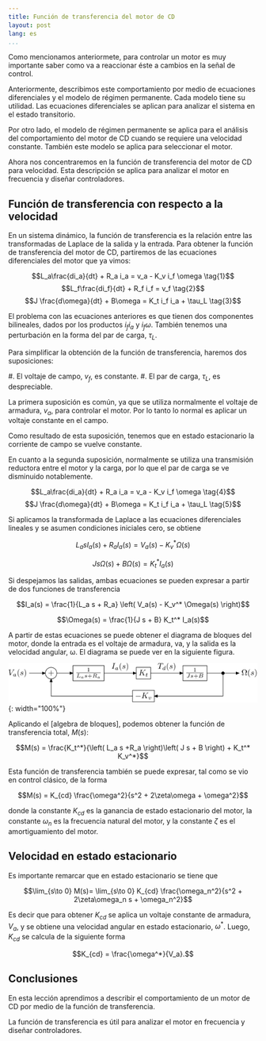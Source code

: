 ```yaml
---
title: Función de transferencia del motor de CD
layout: post
lang: es
...
```


Como mencionamos anteriormete, para controlar un motor es muy importante saber
como va a reaccionar éste a cambios en la señal de control.

Anteriormente, describimos este comportamiento por medio de ecuaciones
diferenciales y el modelo de régimen permanente. Cada modelo tiene su utilidad.
Las ecuaciones diferenciales se aplican para analizar el sistema en el estado
transitorio.

Por otro lado, el modelo de régimen permanente se aplica para el análisis del
comportamiento del motor de CD cuando se requiere una velocidad constante.
También este modelo se aplica para seleccionar el motor.
 
Ahora nos concentraremos en la función de transferencia del motor de CD para
velocidad. Esta descripción se aplica para analizar el motor en frecuencia y
diseñar controladores.

## Función de transferencia con respecto a la velocidad

En un sistema dinámico, la función de transferencia es la relación entre las
transformadas de Laplace de la salida y la entrada. Para obtener la función de
transferencia del motor de CD, partiremos de las ecuaciones diferenciales del
motor que ya vimos:

$$L_a\frac{di_a}{dt} + R_a i_a = v_a - K_v i_f \omega \tag{1}$$
$$L_f\frac{di_f}{dt} + R_f i_f = v_f \tag{2}$$
$$J \frac{d\omega}{dt} + B\omega = K_t i_f i_a + \tau_L \tag{3}$$

El problema con las ecuaciones anteriores es que tienen dos componentes
bilineales, dados por los productos $i_f i_a$ y $i_f \omega$. También tenemos
una perturbación en la forma del par de carga, $\tau_L$.

Para simplificar la obtención de la función de transferencia, haremos dos
suposiciones:

#. El voltaje de campo, $v_f$, es constante.
#. El par de carga, $\tau_L$, es despreciable.

La primera suposición es común, ya que se utiliza normalmente el voltaje de
armadura, $v_a$, para controlar el motor. Por lo tanto lo normal es aplicar un
voltaje constante en el campo.

Como resultado de esta suposición, tenemos que en estado estacionario la
corriente de campo se vuelve constante. 

En cuanto a la segunda suposición, normalmente se utiliza una transmisión
reductora entre el motor y la carga, por lo que el par de carga se ve disminuido
notablemente.

$$L_a\frac{di_a}{dt} + R_a i_a = v_a - K_v i_f \omega \tag{4}$$
$$J \frac{d\omega}{dt} + B\omega = K_t i_f i_a + \tau_L \tag{5}$$


Si aplicamos la transformada de Laplace a las ecuaciones diferenciales lineales
y se asumen condiciones iniciales cero, se obtiene

$$L_a s I_a(s) + R_a I_a(s) = V_a(s) - K_v^* \Omega(s)$$

$$J s\Omega(s) + B\Omega(s) = K_t^* I_a(s)$$

Si despejamos las salidas, ambas ecuaciones se pueden expresar a partir de dos
funciones de transferencia

$$I_a(s) = \frac{1}{L_a s + R_a} \left( V_a(s) - K_v^* \Omega(s) \right)$$

$$\Omega(s) = \frac{1}{J s + B} K_t^* I_a(s)$$

A partir de estas ecuaciones se puede obtener el diagrama de bloques del motor,
donde la entrada es el voltaje de armadura, va, y la salida es la velocidad
angular, ω. El diagrama se puede ver en la siguiente figura.

![Diagrama de bloques de un motor de CD](../images/modelo-motor-cd-velocidad-1.svg){: width="100%"}

Aplicando el [algebra de bloques], podemos obtener la función de transferencia
total, $M(s)$:

$$M(s) = \frac{K_t^*}{\left( L_a s +R_a \right)\left( J s + B \right) + K_t^* K_v^*}$$

Esta función de transferencia también se puede expresar, tal como se vio en
control clásico, de la forma

$$M(s) = K_{cd} \frac{\omega^2}{s^2 + 2\zeta\omega + \omega^2}$$

donde la constante $K_{cd}$ es la ganancia de estado estacionario del motor, la
constante $\omega_n$ es la frecuencia natural del motor, y la constante $\zeta$
es el amortiguamiento del motor.

## Velocidad en estado estacionario

Es importante remarcar que en estado estacionario se tiene que

$$\lim_{s\to 0} M(s)= \lim_{s\to 0} K_{cd} \frac{\omega_n^2}{s^2 + 2\zeta\omega_n s + \omega_n^2}$$

Es decir que para obtener $K_{cd}$ se aplica un voltaje constante de armadura, $V_a$, y
se obtiene una velocidad angular en estado estacionario, $\omega^*$. Luego, $K_{cd}$ se
calcula de la siguiente forma

$$K_{cd} = \frac{\omega^*}{V_a}.$$

## Conclusiones

En esta lección aprendimos a describir el comportamiento de un motor de CD por
medio de la función de transferencia.

La función de transferencia es útil para analizar el motor en frecuencia y
diseñar controladores.
